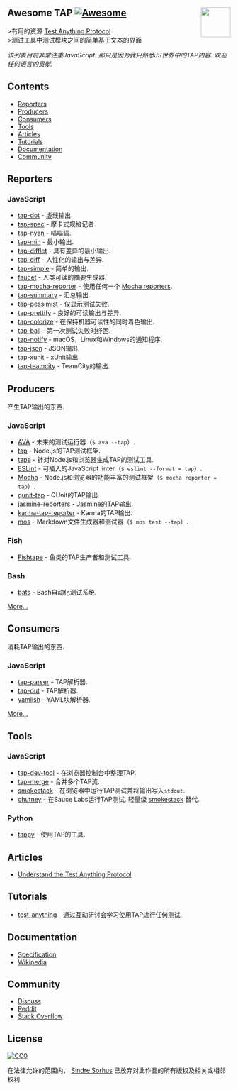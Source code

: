 ## Awesome TAP [![Awesome](https://awesome.re/badge.svg)](https://awesome.re) [<img src="https://testanything.org/images/tap.png" width="67" align="right">](https://testanything.org)


&gt;有用的资源 [Test Anything Protocol](https://testanything.org)<br>
&gt;测试工具中测试模块之间的简单基于文本的界面

 *该列表目前非常注重JavaScript.  那只是因为我只熟悉JS世界中的TAP内容.  欢迎任何语言的贡献.*


## Contents

- [Reporters](#reporters)
- [Producers](#producers)
- [Consumers](#consumers)
- [Tools](#tools)
- [Articles](#articles)
- [Tutorials](#tutorials)
- [Documentation](#documentation)
- [Community](#community)


## Reporters

### JavaScript

- [tap-dot](https://github.com/scottcorgan/tap-dot) - 虚线输出.
- [tap-spec](https://github.com/scottcorgan/tap-spec) - 摩卡式规格记者.
- [tap-nyan](https://github.com/calvinmetcalf/tap-nyan) - 喵喵猫.
- [tap-min](https://github.com/gummesson/tap-min) - 最小输出.
- [tap-difflet](https://github.com/namuol/tap-difflet) - 具有差异的最小输出.
- [tap-diff](https://github.com/axross/tap-diff) - 人性化的输出与差异.
- [tap-simple](https://github.com/joeybaker/tap-simple) - 简单的输出.
- [faucet](https://github.com/substack/faucet) - 人类可读的摘要生成器.
- [tap-mocha-reporter](https://github.com/isaacs/tap-mocha-reporter) - 使用任何一个 [Mocha reporters](https://github.com/isaacs/tap-mocha-reporter/tree/master/lib/reporters).
- [tap-summary](https://github.com/zoubin/tap-summary) - 汇总输出.
- [tap-pessimist](https://github.com/clux/tap-pessimist) - 仅显示测试失败.
- [tap-prettify](https://github.com/toolness/tap-prettify) - 良好的可读输出与差异.
- [tap-colorize](https://github.com/substack/tap-colorize) - 在保持机器可读性的同时着色输出.
- [tap-bail](https://github.com/juliangruber/tap-bail) - 第一次测试失败时纾困.
- [tap-notify](https://github.com/axross/tap-notify) -  macOS，Linux和Windows的通知程序.
- [tap-json](https://github.com/gummesson/tap-json) -  JSON输出.
- [tap-xunit](https://github.com/aghassemi/tap-xunit) -  xUnit输出.
- [tap-teamcity](https://github.com/smockle/tap-teamcity) -  TeamCity的输出.


## Producers

产生TAP输出的东西.

### JavaScript

- [AVA](https://github.com/sindresorhus/ava) - 未来的测试运行器（`$ ava --tap`）.
- [tap](https://github.com/isaacs/node-tap) -  Node.js的TAP测试框架.
- [tape](https://github.com/substack/tape) - 针对Node.js和浏览器生成TAP的测试工具.
- [ESLint](http://eslint.org/docs/user-guide/formatters/#tap) - 可插入的JavaScript linter（`$ eslint --format = tap`）.
- [Mocha](https://mochajs.org) -  Node.js和浏览器的功能丰富的测试框架（`$ mocha reporter = tap`）.
- [qunit-tap](https://github.com/twada/qunit-tap) -  QUnit的TAP输出.
- [jasmine-reporters](https://github.com/larrymyers/jasmine-reporters) -  Jasmine的TAP输出.
- [karma-tap-reporter](https://github.com/fumiakiy/karma-tap-reporter) -  Karma的TAP输出.
- [mos](https://github.com/zkochan/mos) -  Markdown文件生成器和测试器（`$ mos test --tap`）.

### Fish

- [Fishtape](https://github.com/fisherman/fishtape) - 鱼类的TAP生产者和测试工具.

### Bash

- [bats](https://github.com/sstephenson/bats) -  Bash自动化测试系统.

[More...](https://testanything.org/producers.html)


## Consumers

消耗TAP输出的东西.

### JavaScript

- [tap-parser](https://github.com/substack/tap-parser) -  TAP解析器.
- [tap-out](https://github.com/scottcorgan/tap-out) -  TAP解析器.
- [yamlish](https://github.com/isaacs/yamlish) -  YAML块解析器.

[More...](https://testanything.org/consumers.html)


## Tools

### JavaScript

- [tap-dev-tool](https://github.com/Jam3/tap-dev-tool) - 在浏览器控制台中整理TAP.
- [tap-merge](https://github.com/anko/tap-merge) - 合并多个TAP流.
- [smokestack](https://github.com/hughsk/smokestack) - 在浏览器中运行TAP测试并将输出写入`stdout`.
- [chutney](https://github.com/derhuerst/chutney)   - 在Sauce Labs运行TAP测试.  轻量级 [smokestack](https://github.com/hughsk/smokestack) 替代.

### Python

- [tappy](https://github.com/mblayman/tappy) - 使用TAP的工具.


## Articles

- [Understand the Test Anything Protocol](http://www.effectiveperlprogramming.com/2011/05/understand-the-test-anything-protocol/)


## Tutorials

- [test-anything](https://github.com/finnp/test-anything) - 通过互动研讨会学习使用TAP进行任何测试.


## Documentation

- [Specification](https://testanything.org/tap-version-13-specification.html)
- [Wikipedia](https://en.wikipedia.org/wiki/Test_Anything_Protocol)


## Community

- [Discuss](https://github.com/TestAnything/Specification/issues)
- [Reddit](https://www.reddit.com/r/testanythingprotocol)
- [Stack Overflow](http://stackoverflow.com/questions/tagged/tap)


## License

[![CC0](http://mirrors.creativecommons.org/presskit/buttons/88x31/svg/cc-zero.svg)](https://creativecommons.org/publicdomain/zero/1.0/)

在法律允许的范围内， [Sindre Sorhus](http://sindresorhus.com) 已放弃对此作品的所有版权及相关或相邻权利.
